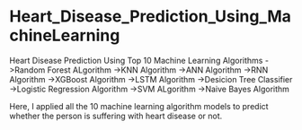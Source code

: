 # Heart_Disease_Prediction_Using_MachineLearning
Heart Disease Prediction Using Top 10 Machine Learning Algorithms
->Random Forest ALgorithm
->KNN Algorithm
->ANN Algorithm
->RNN Algorithm
->XGBoost Algorithm
->LSTM Algorithm
->Desicion Tree Classifier
->Logistic Regression Algorithm
->SVM ALgorithm
->Naive Bayes Algorithm

Here, I applied all the 10 machine learning algorithm models to predict whether the person is suffering with heart disease or not.
